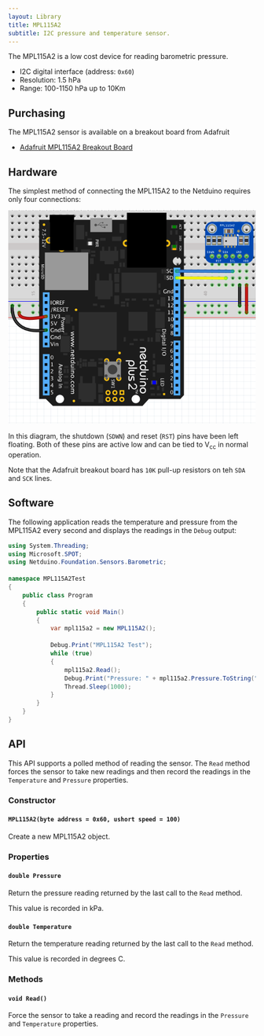 ```yaml
---
layout: Library
title: MPL115A2
subtitle: I2C pressure and temperature sensor.
---
```


The MPL115A2 is a low cost device for reading barometric pressure.

* I2C digital interface (address: `0x60`)
* Resolution: 1.5 hPa
* Range: 100-1150 hPa up to 10Km

## Purchasing

The MPL115A2 sensor is available on a breakout board from Adafruit

* [Adafruit MPL115A2 Breakout Board](https://www.adafruit.com/product/992)

## Hardware

The simplest method of connecting the MPL115A2 to the Netduino requires only four connections:

![MPL115A2 on Breadboard](MPL115A2OnBreadboard.png)

In this diagram, the shutdown (`SDWN`) and reset (`RST`) pins have been left floating.  Both of these pins are active low and can be tied to V<sub>cc</sub> in normal operation.

Note that the Adafruit breakout board has `10K` pull-up resistors on teh `SDA` and `SCK` lines.

## Software

The following application reads the temperature and pressure from the MPL115A2 every second and displays the readings in the `Debug` output:

```csharp
using System.Threading;
using Microsoft.SPOT;
using Netduino.Foundation.Sensors.Barometric;

namespace MPL115A2Test
{
    public class Program
    {
        public static void Main()
        {
            var mpl115a2 = new MPL115A2();

            Debug.Print("MPL115A2 Test");
            while (true)
            {
                mpl115a2.Read();
                Debug.Print("Pressure: " + mpl115a2.Pressure.ToString("f2") + " kPa, Temperature: " + mpl115a2.Temperature.ToString("f2") + "C");
                Thread.Sleep(1000);
            }
        }
    }
}
```

## API

This API supports a polled method of reading the sensor.  The `Read` method forces the sensor to take new readings and then record the readings in the `Temperature` and `Pressure` properties.

### Constructor

#### `MPL115A2(byte address = 0x60, ushort speed = 100)`

Create a new MPL115A2 object.

### Properties

#### `double Pressure`

Return the pressure reading returned by the last call to the `Read` method.

This value is recorded in kPa.

#### `double Temperature`

Return the temperature reading returned by the last call to the `Read` method.

This value is recorded in degrees C.

### Methods

#### `void Read()`

Force the sensor to take a reading and record the readings in the `Pressure` and `Temperature` properties.